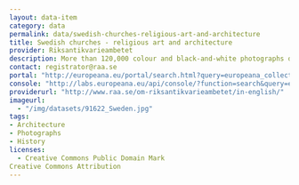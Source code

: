 ```yaml
---
layout: data-item
category: data
permalink: data/swedish-churches-religious-art-and-architecture
title: Swedish churches - religious art and architecture
provider: Riksantikvarieambetet 
description: More than 120,000 colour and black-and-white photographs documenting the diversity of Swedish church architecture, interiors, ritual objects, frescoes and all kinds of religious art.
contact: registrator@raa.se
portal: "http://europeana.eu/portal/search.html?query=europeana_collectionName%3A91622*&rows=24" 
console: "http://labs.europeana.eu/api/console/?function=search&query=europeana_collectionName%3A91622*&rows=24"
providerurl: "http://www.raa.se/om-riksantikvarieambetet/in-english/"
imageurl: 
  - "/img/datasets/91622_Sweden.jpg"
tags:
- Architecture
- Photographs
- History
licenses:
  - Creative Commons Public Domain Mark
Creative Commons Attribution 
---
```

